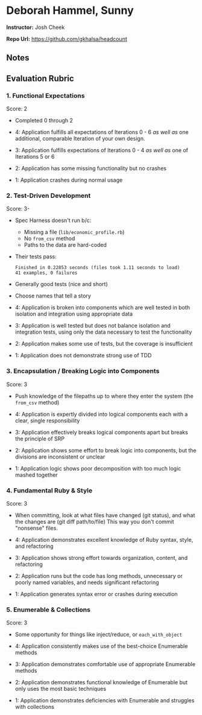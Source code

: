 Deborah Hammel, Sunny
=====================

**Instructor:** Josh Cheek

**Repo Url:** https://github.com/gkhalsa/headcount


## Notes

## Evaluation Rubric

### 1. Functional Expectations

Score: 2

* Completed 0 through 2

* 4: Application fulfills all expectations of Iterations 0 - 6 *as well as* one additional, comparable Iteration of your own design.
* 3: Application fulfills expectations of Iterations 0 - 4 *as well as* one of Iterations 5 or 6
* 2: Application has some missing functionality but no crashes
* 1: Application crashes during normal usage

### 2. Test-Driven Development

Score: 3-

* Spec Harness doesn't run b/c:
  * Missing a file (`lib/economic_profile.rb`)
  * No `from_csv` method
  * Paths to the data are hard-coded
* Their tests pass:

  ```
  Finished in 0.22853 seconds (files took 1.11 seconds to load)
  41 examples, 0 failures
  ```
* Generally good tests (nice and short)
* Choose names that tell a story

* 4: Application is broken into components which are well tested in both isolation and integration using appropriate data
* 3: Application is well tested but does not balance isolation and integration tests, using only the data necessary to test the functionality
* 2: Application makes some use of tests, but the coverage is insufficient
* 1: Application does not demonstrate strong use of TDD


### 3. Encapsulation / Breaking Logic into Components

Score: 3

* Push knowledge of the filepaths up to where they enter the system (the `from_csv` method)

* 4: Application is expertly divided into logical components each with a clear, single responsibility
* 3: Application effectively breaks logical components apart but breaks the principle of SRP
* 2: Application shows some effort to break logic into components, but the divisions are inconsistent or unclear
* 1: Application logic shows poor decomposition with too much logic mashed together


### 4. Fundamental Ruby & Style

Score: 3

* When committing, look at what files have changed (git status), and what the changes are (git diff path/to/file)
  This way you don't commit "nonsense" files.

* 4:  Application demonstrates excellent knowledge of Ruby syntax, style, and refactoring
* 3:  Application shows strong effort towards organization, content, and refactoring
* 2:  Application runs but the code has long methods, unnecessary or poorly named variables, and needs significant refactoring
* 1:  Application generates syntax error or crashes during execution


### 5. Enumerable & Collections

Score: 3

* Some opportunity for things like inject/reduce, or `each_with_object`

* 4: Application consistently makes use of the best-choice Enumerable methods
* 3: Application demonstrates comfortable use of appropriate Enumerable methods
* 2: Application demonstrates functional knowledge of Enumerable but only uses the most basic techniques
* 1: Application demonstrates deficiencies with Enumerable and struggles with collections
